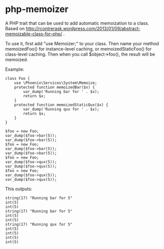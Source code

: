 php-memoizer
============

A PHP trait that can be used to add automatic memoization to a class. Based on
http://rcontrerask.wordpress.com/2013/01/09/abstract-memoizable-class-for-php/ .

To use it, first add "use Memoizer;" to your class. Then name your method
memoizedFoo() for instance-level caching, or memoizedStaticFoo() for class-level
caching. Then when you call $object->foo(), the result will be memoized.

Example:

    class Foo {
        use \Phoenix\Services\System\Memoize;
        protected function memoizedBar($x) {
            var_dump('Running bar for ' . $x);
            return $x;
        }
        protected function memoizedStaticQux($x) {
            var_dump('Running qux for ' . $x);
            return $x;
        }
    }

    $foo = new Foo;
    var_dump($foo->bar(5));
    var_dump($foo->bar(5));
    $foo = new Foo;
    var_dump($foo->bar(5));
    var_dump($foo->bar(5));
    $foo = new Foo;
    var_dump($foo->qux(5));
    var_dump($foo->qux(5));
    $foo = new Foo;
    var_dump($foo->qux(5));
    var_dump($foo->qux(5));

This outputs:

    string(17) "Running bar for 5"
    int(5)
    int(5)
    string(17) "Running bar for 5"
    int(5)
    int(5)
    string(17) "Running qux for 5"
    int(5)
    int(5)
    int(5)
    int(5)


